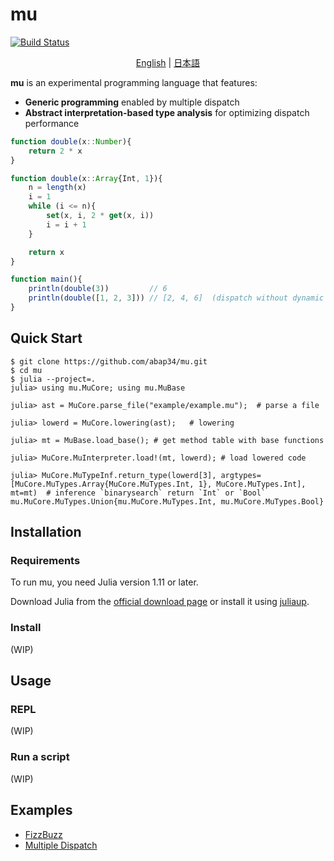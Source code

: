 # mu

[![Build Status](https://github.com/abap34/mu/actions/workflows/CI.yml/badge.svg?branch=main)](https://github.com/abap34/mu/actions/workflows/CI.yml?query=branch%3Amain)

<div style="text-align: center;">
     <a href="README.md">English</a> | <a href="README_ja.md">日本語</a>
</div>



**mu** is an experimental programming language that features:

- **Generic programming** enabled by multiple dispatch
- **Abstract interpretation-based type analysis** for optimizing dispatch performance

```js
function double(x::Number){
    return 2 * x
}

function double(x::Array{Int, 1}){
    n = length(x)
    i = 1
    while (i <= n){
        set(x, i, 2 * get(x, i))
        i = i + 1
    }

    return x
}

function main(){
    println(double(3))         // 6
    println(double([1, 2, 3])) // [2, 4, 6]  (dispatch without dynamic method lookup!)
}
```

## Quick Start

```
$ git clone https://github.com/abap34/mu.git
$ cd mu
$ julia --project=.
julia> using mu.MuCore; using mu.MuBase

julia> ast = MuCore.parse_file("example/example.mu");  # parse a file

julia> lowerd = MuCore.lowering(ast);   # lowering

julia> mt = MuBase.load_base(); # get method table with base functions

julia> MuCore.MuInterpreter.load!(mt, lowerd); # load lowered code

julia> MuCore.MuTypeInf.return_type(lowerd[3], argtypes=[MuCore.MuTypes.Array{MuCore.MuTypes.Int, 1}, MuCore.MuTypes.Int], mt=mt)  # inference `binarysearch` return `Int` or `Bool`
mu.MuCore.MuTypes.Union{mu.MuCore.MuTypes.Int, mu.MuCore.MuTypes.Bool}
```



## Installation

### Requirements

To run mu, you need Julia version 1.11 or later.

Download Julia from the [official download page](https://julialang.org/downloads/) or install it using [juliaup](https://github.com/JuliaLang/juliaup).

### Install

(WIP)

## Usage

### REPL

(WIP)

### Run a script

(WIP)

## Examples

- [FizzBuzz](example/fizzbuzz.mu)
- [Multiple Dispatch](example/multipledispatch.mu)
